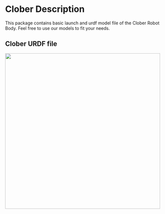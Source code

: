 # Clober Description
This package contains basic launch and urdf model file of the Clober Robot Body.
Feel free to use our models to fit your needs.

## Clober URDF file
<img align="center" src="https://github.com/clobot-git/testrobot/images/clober_description.png" width="500">

